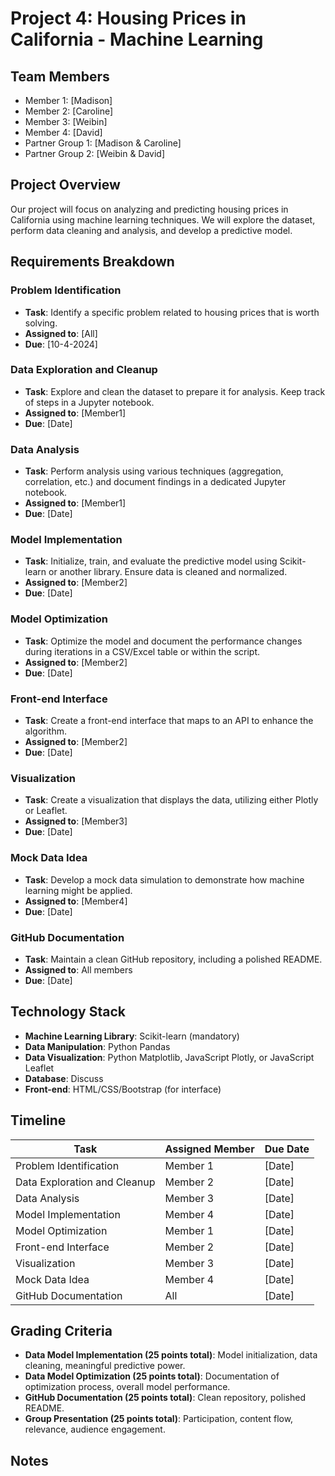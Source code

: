 
# Project 4: Housing Prices in California - Machine Learning

## Team Members
- Member 1: [Madison]
- Member 2: [Caroline]
- Member 3: [Weibin]
- Member 4: [David]
- Partner Group 1: [Madison & Caroline]
- Partner Group 2: [Weibin & David]

## Project Overview
Our project will focus on analyzing and predicting housing prices in California using machine learning techniques. We will explore the dataset, perform data cleaning and analysis, and develop a predictive model.

## Requirements Breakdown

### Problem Identification
- **Task**: Identify a specific problem related to housing prices that is worth solving.
- **Assigned to**: [All]
- **Due**: [10-4-2024]

### Data Exploration and Cleanup
- **Task**: Explore and clean the dataset to prepare it for analysis. Keep track of steps in a Jupyter notebook.
- **Assigned to**: [Member1]
- **Due**: [Date]

### Data Analysis
- **Task**: Perform analysis using various techniques (aggregation, correlation, etc.) and document findings in a dedicated Jupyter notebook.
- **Assigned to**: [Member1]
- **Due**: [Date]

### Model Implementation
- **Task**: Initialize, train, and evaluate the predictive model using Scikit-learn or another library. Ensure data is cleaned and normalized.
- **Assigned to**: [Member2]
- **Due**: [Date]

### Model Optimization
- **Task**: Optimize the model and document the performance changes during iterations in a CSV/Excel table or within the script.
- **Assigned to**: [Member2]
- **Due**: [Date]

### Front-end Interface
- **Task**: Create a front-end interface that maps to an API to enhance the algorithm.
- **Assigned to**: [Member2]
- **Due**: [Date]

### Visualization
- **Task**: Create a visualization that displays the data, utilizing either Plotly or Leaflet.
- **Assigned to**: [Member3]
- **Due**: [Date]

### Mock Data Idea
- **Task**: Develop a mock data simulation to demonstrate how machine learning might be applied.
- **Assigned to**: [Member4]
- **Due**: [Date]

### GitHub Documentation
- **Task**: Maintain a clean GitHub repository, including a polished README.
- **Assigned to**: All members
- **Due**: [Date]

## Technology Stack
- **Machine Learning Library**: Scikit-learn (mandatory)
- **Data Manipulation**: Python Pandas
- **Data Visualization**: Python Matplotlib, JavaScript Plotly, or JavaScript Leaflet
- **Database**: Discuss
- **Front-end**: HTML/CSS/Bootstrap (for interface)

## Timeline
| Task | Assigned Member | Due Date |
|------|----------------|----------|
| Problem Identification | Member 1 | [Date] |
| Data Exploration and Cleanup | Member 2 | [Date] |
| Data Analysis | Member 3 | [Date] |
| Model Implementation | Member 4 | [Date] |
| Model Optimization | Member 1 | [Date] |
| Front-end Interface | Member 2 | [Date] |
| Visualization | Member 3 | [Date] |
| Mock Data Idea | Member 4 | [Date] |
| GitHub Documentation | All | [Date] |

## Grading Criteria
- **Data Model Implementation (25 points total)**: Model initialization, data cleaning, meaningful predictive power.
- **Data Model Optimization (25 points total)**: Documentation of optimization process, overall model performance.
- **GitHub Documentation (25 points total)**: Clean repository, polished README.
- **Group Presentation (25 points total)**: Participation, content flow, relevance, audience engagement.

## Notes
